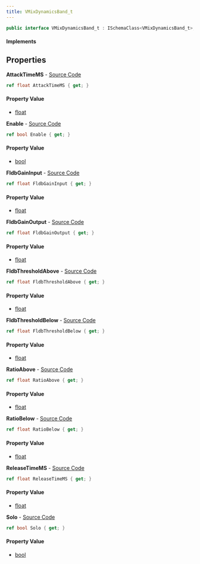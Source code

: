 ```yaml
---
title: VMixDynamicsBand_t
---
```


```csharp
public interface VMixDynamicsBand_t : ISchemaClass<VMixDynamicsBand_t>, ISchemaField, ISchemaClass, INativeHandle
```

#### Implements

## Properties

**AttackTimeMS** - [Source Code](https://github.com/swiftly-solution/swiftlys2/blob/master/managed/src/SwiftlyS2.Generated/Schemas/Interfaces/VMixDynamicsBand_t.cs#L28)

```csharp
ref float AttackTimeMS { get; }
```

#### Property Value

- [float](https://learn.microsoft.com/dotnet/api/system.single)

**Enable** - [Source Code](https://github.com/swiftly-solution/swiftlys2/blob/master/managed/src/SwiftlyS2.Generated/Schemas/Interfaces/VMixDynamicsBand_t.cs#L32)

```csharp
ref bool Enable { get; }
```

#### Property Value

- [bool](https://learn.microsoft.com/dotnet/api/system.boolean)

**FldbGainInput** - [Source Code](https://github.com/swiftly-solution/swiftlys2/blob/master/managed/src/SwiftlyS2.Generated/Schemas/Interfaces/VMixDynamicsBand_t.cs#L16)

```csharp
ref float FldbGainInput { get; }
```

#### Property Value

- [float](https://learn.microsoft.com/dotnet/api/system.single)

**FldbGainOutput** - [Source Code](https://github.com/swiftly-solution/swiftlys2/blob/master/managed/src/SwiftlyS2.Generated/Schemas/Interfaces/VMixDynamicsBand_t.cs#L18)

```csharp
ref float FldbGainOutput { get; }
```

#### Property Value

- [float](https://learn.microsoft.com/dotnet/api/system.single)

**FldbThresholdAbove** - [Source Code](https://github.com/swiftly-solution/swiftlys2/blob/master/managed/src/SwiftlyS2.Generated/Schemas/Interfaces/VMixDynamicsBand_t.cs#L22)

```csharp
ref float FldbThresholdAbove { get; }
```

#### Property Value

- [float](https://learn.microsoft.com/dotnet/api/system.single)

**FldbThresholdBelow** - [Source Code](https://github.com/swiftly-solution/swiftlys2/blob/master/managed/src/SwiftlyS2.Generated/Schemas/Interfaces/VMixDynamicsBand_t.cs#L20)

```csharp
ref float FldbThresholdBelow { get; }
```

#### Property Value

- [float](https://learn.microsoft.com/dotnet/api/system.single)

**RatioAbove** - [Source Code](https://github.com/swiftly-solution/swiftlys2/blob/master/managed/src/SwiftlyS2.Generated/Schemas/Interfaces/VMixDynamicsBand_t.cs#L26)

```csharp
ref float RatioAbove { get; }
```

#### Property Value

- [float](https://learn.microsoft.com/dotnet/api/system.single)

**RatioBelow** - [Source Code](https://github.com/swiftly-solution/swiftlys2/blob/master/managed/src/SwiftlyS2.Generated/Schemas/Interfaces/VMixDynamicsBand_t.cs#L24)

```csharp
ref float RatioBelow { get; }
```

#### Property Value

- [float](https://learn.microsoft.com/dotnet/api/system.single)

**ReleaseTimeMS** - [Source Code](https://github.com/swiftly-solution/swiftlys2/blob/master/managed/src/SwiftlyS2.Generated/Schemas/Interfaces/VMixDynamicsBand_t.cs#L30)

```csharp
ref float ReleaseTimeMS { get; }
```

#### Property Value

- [float](https://learn.microsoft.com/dotnet/api/system.single)

**Solo** - [Source Code](https://github.com/swiftly-solution/swiftlys2/blob/master/managed/src/SwiftlyS2.Generated/Schemas/Interfaces/VMixDynamicsBand_t.cs#L34)

```csharp
ref bool Solo { get; }
```

#### Property Value

- [bool](https://learn.microsoft.com/dotnet/api/system.boolean)

